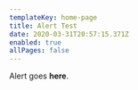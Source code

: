 ```yaml
---
templateKey: home-page
title: Alert Test
date: 2020-03-31T20:57:15.371Z
enabled: true
allPages: false
---
```

Alert goes **here**.